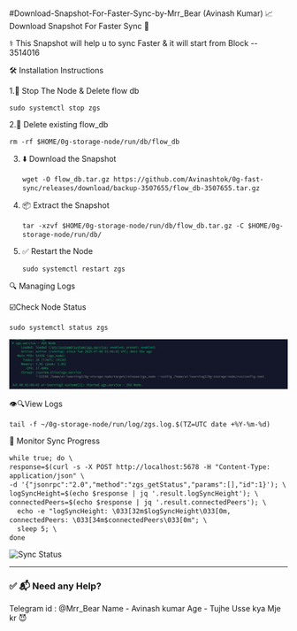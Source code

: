   #Download-Snapshot-For-Faster-Sync-by-Mrr_Bear (Avinash Kumar)
📈 Download Snapshot For Faster Sync 🚀

⚕️ This Snapshot will help u to sync Faster & it will start from Block -- 3514016

🛠️ Installation Instructions

1.🔴 Stop The Node & Delete flow db

    sudo systemctl stop zgs 
2.🧹 Delete existing flow_db

    rm -rf $HOME/0g-storage-node/run/db/flow_db

3. ⬇️ Download the Snapshot

       wget -O flow_db.tar.gz https://github.com/Avinashtok/0g-fast-sync/releases/download/backup-3507655/flow_db-3507655.tar.gz

4. 📦 Extract the Snapshot

       tar -xzvf $HOME/0g-storage-node/run/db/flow_db.tar.gz -C $HOME/0g-storage-node/run/db/
   

5. ✅ Restart the Node

       sudo systemctl restart zgs


🔍 Managing Logs
   
☑️Check Node Status
        
    sudo systemctl status zgs

![Snapshot Step](./Screenshot%202025-07-08%20072158.png)

👁️🔍View Logs

    tail -f ~/0g-storage-node/run/log/zgs.log.$(TZ=UTC date +%Y-%m-%d)


    
🧪 Monitor Sync Progress

    while true; do \
    response=$(curl -s -X POST http://localhost:5678 -H "Content-Type: application/json" \
    -d '{"jsonrpc":"2.0","method":"zgs_getStatus","params":[],"id":1}'); \
    logSyncHeight=$(echo $response | jq '.result.logSyncHeight'); \
    connectedPeers=$(echo $response | jq '.result.connectedPeers'); \
      echo -e "logSyncHeight: \033[32m$logSyncHeight\033[0m, connectedPeers: \033[34m$connectedPeers\033[0m"; \
      sleep 5; \
    done

![Sync Status](./images/Screenshot-2025-07-08-072343.png)




---

### ✅ 📬 Need any Help?
Telegram id : @Mrr_Bear
Name - Avinash kumar 
Age - Tujhe Usse kya Mje kr 😈 



    


